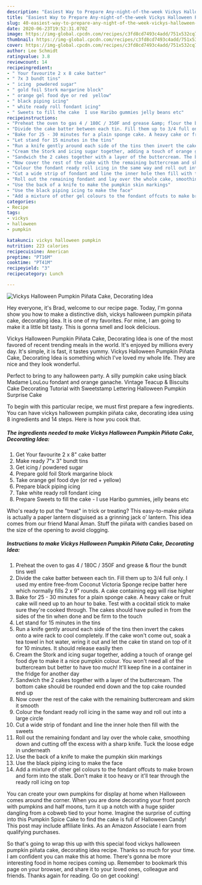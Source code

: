 ```yaml
---
description: "Easiest Way to Prepare Any-night-of-the-week Vickys Halloween Pumpkin Piñata Cake, Decorating Idea"
title: "Easiest Way to Prepare Any-night-of-the-week Vickys Halloween Pumpkin Piñata Cake, Decorating Idea"
slug: 40-easiest-way-to-prepare-any-night-of-the-week-vickys-halloween-pumpkin-pinata-cake-decorating-idea
date: 2020-06-23T19:52:31.070Z
image: https://img-global.cpcdn.com/recipes/c3fd8cd7493c4add/751x532cq70/vickys-halloween-pumpkin-pinata-cake-decorating-idea-recipe-main-photo.jpg
thumbnail: https://img-global.cpcdn.com/recipes/c3fd8cd7493c4add/751x532cq70/vickys-halloween-pumpkin-pinata-cake-decorating-idea-recipe-main-photo.jpg
cover: https://img-global.cpcdn.com/recipes/c3fd8cd7493c4add/751x532cq70/vickys-halloween-pumpkin-pinata-cake-decorating-idea-recipe-main-photo.jpg
author: Lee Schmidt
ratingvalue: 3.8
reviewcount: 14
recipeingredient:
- " Your favourite 2 x 8 cake batter"
- " 7x 3 bundt tins"
- " icing  powdered sugar"
- " gold foil Stork margarine block"
- " orange gel food dye or red  yellow"
- " black piping icing"
- " white ready roll fondant icing"
- " Sweets to fill the cake  I use Haribo gummies jelly beans etc"
recipeinstructions:
- "Preheat the oven to gas 4 / 180C / 350F and grease &amp; flour the bundt tins well"
- "Divide the cake batter between each tin. Fill them up to 3/4 full only. I used my entire free-from Coconut Victoria Sponge recipe batter here which normally fills 2 x 9&#34; rounds. A cake containing egg will rise higher"
- "Bake for 25 - 30 minutes for a plain sponge cake. A heavy cake or fruit cake will need up to an hour to bake. Test with a cocktail stick to make sure they&#39;re cooked through. The cakes should have pulled in from the sides of the tin when done and be firm to the touch"
- "Let stand for 15 minutes in the tins"
- "Run a knife gently around each side of the tins then invert the cakes onto a wire rack to cool completely. If the cake won&#39;t come out, soak a tea towel in hot water, wring it out and let the cake tin stand on top of it for 10 minutes. It should release easily then"
- "Cream the Stork and icing sugar together, adding a touch of orange gel food dye to make it a nice pumpkin colour. You won&#39;t need all of the buttercream but better to have too much! It&#39;ll keep fine in a container in the fridge for another day"
- "Sandwich the 2 cakes together with a layer of the buttercream. The bottom cake should be rounded end down and the top cake rounded end up"
- "Now cover the rest of the cake with the remaining buttercream and skim it smooth"
- "Colour the fondant ready roll icing in the same way and roll out into a large circle"
- "Cut a wide strip of fondant and line the inner hole then fill with the sweets"
- "Roll out the remaining fondant and lay over the whole cake, smoothing down and cutting off the excess with a sharp knife. Tuck the loose edge in underneath"
- "Use the back of a knife to make the pumpkin skin markings"
- "Use the black piping icing to make the face"
- "Add a mixture of other gel colours to the fondant offcuts to make brown and form into the stalk. Don&#39;t make it too heavy or it&#39;ll tear through the ready roll icing on top"
categories:
- Recipe
tags:
- vickys
- halloween
- pumpkin

katakunci: vickys halloween pumpkin 
nutrition: 223 calories
recipecuisine: American
preptime: "PT16M"
cooktime: "PT41M"
recipeyield: "3"
recipecategory: Lunch

---
```



![Vickys Halloween Pumpkin Piñata Cake, Decorating Idea](https://img-global.cpcdn.com/recipes/c3fd8cd7493c4add/751x532cq70/vickys-halloween-pumpkin-pinata-cake-decorating-idea-recipe-main-photo.jpg)

Hey everyone, it's Brad, welcome to our recipe page. Today, I'm gonna show you how to make a distinctive dish, vickys halloween pumpkin piñata cake, decorating idea. It is one of my favorites. For mine, I am going to make it a little bit tasty. This is gonna smell and look delicious.

Vickys Halloween Pumpkin Piñata Cake, Decorating Idea is one of the most favored of recent trending meals in the world. It's enjoyed by millions every day. It's simple, it is fast, it tastes yummy. Vickys Halloween Pumpkin Piñata Cake, Decorating Idea is something which I've loved my whole life. They are nice and they look wonderful.

Perfect to bring to any halloween party. A silly pumpkin cake using black Madame LouLou fondant and orange ganache. Vintage Teacup &amp; Biscuits Cake Decorating Tutorial with Sweetstamp Lettering Halloween Pumpkin Surprise Cake


To begin with this particular recipe, we must first prepare a few ingredients. You can have vickys halloween pumpkin piñata cake, decorating idea using 8 ingredients and 14 steps. Here is how you cook that.

<!--inarticleads1-->

##### The ingredients needed to make Vickys Halloween Pumpkin Piñata Cake, Decorating Idea:

1. Get  Your favourite 2 x 8&#34; cake batter
1. Make ready  7&#34;x 3&#34; bundt tins
1. Get  icing / powdered sugar
1. Prepare  gold foil Stork margarine block
1. Take  orange gel food dye (or red + yellow)
1. Prepare  black piping icing
1. Take  white ready roll fondant icing
1. Prepare  Sweets to fill the cake - I use Haribo gummies, jelly beans etc


Who&#39;s ready to put the &#34;treat&#34; in trick or treating? This easy-to-make piñata is actually a paper lantern disguised as a grinning jack o&#39; lantern. This idea comes from our friend Manal Aman. Stuff the piñata with candies based on the size of the opening to avoid clogging. 

<!--inarticleads2-->

##### Instructions to make Vickys Halloween Pumpkin Piñata Cake, Decorating Idea:

1. Preheat the oven to gas 4 / 180C / 350F and grease &amp; flour the bundt tins well
1. Divide the cake batter between each tin. Fill them up to 3/4 full only. I used my entire free-from Coconut Victoria Sponge recipe batter here which normally fills 2 x 9&#34; rounds. A cake containing egg will rise higher
1. Bake for 25 - 30 minutes for a plain sponge cake. A heavy cake or fruit cake will need up to an hour to bake. Test with a cocktail stick to make sure they&#39;re cooked through. The cakes should have pulled in from the sides of the tin when done and be firm to the touch
1. Let stand for 15 minutes in the tins
1. Run a knife gently around each side of the tins then invert the cakes onto a wire rack to cool completely. If the cake won&#39;t come out, soak a tea towel in hot water, wring it out and let the cake tin stand on top of it for 10 minutes. It should release easily then
1. Cream the Stork and icing sugar together, adding a touch of orange gel food dye to make it a nice pumpkin colour. You won&#39;t need all of the buttercream but better to have too much! It&#39;ll keep fine in a container in the fridge for another day
1. Sandwich the 2 cakes together with a layer of the buttercream. The bottom cake should be rounded end down and the top cake rounded end up
1. Now cover the rest of the cake with the remaining buttercream and skim it smooth
1. Colour the fondant ready roll icing in the same way and roll out into a large circle
1. Cut a wide strip of fondant and line the inner hole then fill with the sweets
1. Roll out the remaining fondant and lay over the whole cake, smoothing down and cutting off the excess with a sharp knife. Tuck the loose edge in underneath
1. Use the back of a knife to make the pumpkin skin markings
1. Use the black piping icing to make the face
1. Add a mixture of other gel colours to the fondant offcuts to make brown and form into the stalk. Don&#39;t make it too heavy or it&#39;ll tear through the ready roll icing on top


You can create your own pumpkins for display at home when Halloween comes around the corner. When you are done decorating your front porch with pumpkins and half moons, turn it up a notch with a huge spider dangling from a cobweb tied to your home. Imagine the surprise of cutting into this Pumpkin Spice Cake to find the cake is full of Halloween Candy! This post may include affiliate links. As an Amazon Associate I earn from qualifying purchases. 

So that's going to wrap this up with this special food vickys halloween pumpkin piñata cake, decorating idea recipe. Thanks so much for your time. I am confident you can make this at home. There's gonna be more interesting food in home recipes coming up. Remember to bookmark this page on your browser, and share it to your loved ones, colleague and friends. Thanks again for reading. Go on get cooking!
